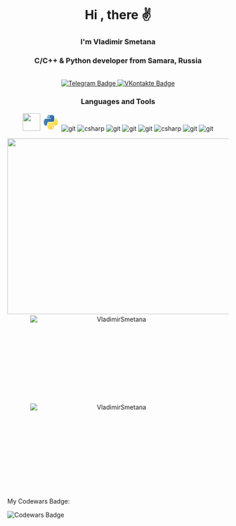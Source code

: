 <h1 align="center">Hi , there ✌️</h1>
<h3 align="center">I'm Vladimir Smetana </h3>
<h3 align="center">C/C++ & Python developer from Samara, Russia</h3>

<div align="center">  
<img src="https://komarev.com/ghpvc/?username=VladimirSmetana&style=flat-square&color=blue" alt=""/>

<div align="center">  
  <a href="https://t.me/Vladimir_Smet">
    <img src="https://img.shields.io/badge/Telegram-blue?style=for-the-badge&logo=Telegram&logoColor=white" alt="Telegram Badge"/>
  </a>
  <a href="https://vk.com/felix_felicisus">
    <img src="https://img.shields.io/badge/VKontakte-blue?style=for-the-badge&logo=VKontakte&VKontakte=white" alt="VKontakte Badge"/>
  </a>
</div>

<h3 align="center">Languages and Tools</h3>


<p align="center"> 

<img src="https://avatars.mds.yandex.net/i?id=702b5dadfb41c404ffa1d9ba59a4bdb21fb73a1f-12168744-images-thumbs&n=13" width="40" height="40"/>
<img src="https://raw.githubusercontent.com/devicons/devicon/master/icons/python/python-original.svg" alt="python" width="40" height="40"/>
<img src="https://github.com/user-attachments/assets/10558334-27df-4abd-a121-464526b84fd0" alt="git" width="40" height="40"/>  
<img src="https://github.com/user-attachments/assets/e06515db-0cdc-4801-94da-e50b6ae9490c" alt="csharp" width="40" height="40"/>
<img src="https://github.com/user-attachments/assets/a7ae83a7-d100-46f5-8a15-1108f0c48fdd" alt="git" width="40" height="40"/> 
<img src="https://github.com/user-attachments/assets/ef8248a4-5dba-486f-96a3-5228daeac954" alt="git" width="40" height="40"/>
<img src="https://github.com/user-attachments/assets/2220751a-695b-414d-86f5-7fd7860b5831" alt="git" width="40" height="40"/>
<img src="https://cdn2.iconfinder.com/data/icons/designer-skills/128/code-programming-javascript-software-develop-command-language-1024.png" alt="csharp" width="40" height="40"/>
<img src="https://www.vectorlogo.zone/logos/git-scm/git-scm-icon.svg" alt="git" width="40" height="40"/>
<img src="https://www.cumhuriyetteknokent.com/egitim/images/icon/arduino.jpg" alt="git" width="40" height="40"/> 

<div align="center">
  <img src="https://media.giphy.com/media/dWesBcTLavkZuG35MI/giphy.gif" width="600" height="400"/>
</div>



<div style="display: flex; flex-direction: column; align-items: center;">
  <img src="https://github-readme-stats.vercel.app/api/top-langs?username=VladimirSmetana&show_icons=true&locale=en&layout=compact" alt="VladimirSmetana" style="width: 400px; height: 200px;" />
  <img src="https://github-readme-stats.vercel.app/api?username=VladimirSmetana&show_icons=true&locale=en" alt="VladimirSmetana" style="width: 400px; height: 200px;" />
</div>




<p align="left">
  My Codewars Badge:
</p>
<p align="left">
    <img src="https://www.codewars.com/users/VladimirSmetana/badges/small?theme=light" alt="Codewars Badge">
</p>

